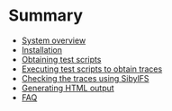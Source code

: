 # Summary

* [System overview](overview.md)
* [Installation](install.md)
* [Obtaining test scripts](obtaining_test_scripts.md)
* [Executing test scripts to obtain traces](executing_scripts.md)
* [Checking the traces using SibylFS](checking_traces.md)
* [Generating HTML output](generating_html.md)
* [FAQ](faq.md)

<!--
* [READMES NB the following links aren't correct in generated html]()
** [README for `fs_spec build`](../../fs_spec/build/README)
** [README for `fs_spec src`](../../fs_spec/src/README)
** [README for `fs_spec src posix`](../../fs_spec/src/posix/README)
** [README for `fs_test`](../../fs_test/README.md)
** [README for docker](../../fs_test/docker/README) (out of date?)
** [README for testgen](../../fs_test/test_generation/README)
** [README for debug](../../fs_test/debug/README.md)
** [fs_test traces](../../fs_test/traces.md)
** [test-suite README](/tmp/l/bitbucket/fs_test_suite/README.md)
* Old documentation, merge with this document
** [meta](../md/meta.md)
** [intro](../md/intro.md)
** [bugs found](../md/bugs_found.md)
** [testing](../md/testing.md)
** [permissions](../md/thomas_permissions.md)
** [spec uses](../md/spec_uses.md)
** [references](../md/references.md)
-->
